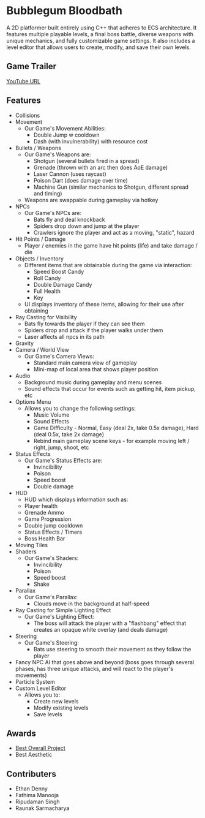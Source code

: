 # Bubblegum Bloodbath
A 2D platformer built entirely using C++ that adheres to ECS architecture. It features multiple playable levels, a final boss battle, diverse weapons with unique mechanics, and fully customizable game settings. It also includes a level editor that allows users to create, modify, and save their own levels.

## Game Trailer
[YouTube URL](https://youtu.be/APVTMvT-CXE)

## Features
- Collisions
- Movement
  - Our Game's Movement Abilities:
    - Double Jump w cooldown
    - Dash (with invulnerability) with resource cost
- Bullets / Weapons
  - Our Game's Weapons are:
    - Shotgun (several bullets fired in a spread)
    - Grenade (thrown with an arc then does AoE damage)
    - Laser Cannon (uses raycast)
    - Poison Dart (does damage over time)
    - Machine Gun (similar mechanics to Shotgun, different spread and timing)
  - Weapons are swappable during gameplay via hotkey
- NPCs
  - Our Game's NPCs are:
    - Bats fly and deal knockback
    - Spiders drop down and jump at the player
    - Crawlers ignore the player and act as a moving, "static", hazard
- Hit Points / Damage
  - Player / enemies in the game have hit points (life) and take damage / die
- Objects / Inventory
  - Different items that are obtainable during the game via interaction:
    - Speed Boost Candy
    - Roll Candy
    - Double Damage Candy
    - Full Health
    - Key
  - UI displays inventory of these items, allowing for their use after obtaining
- Ray Casting for Visibility
  - Bats fly towards the player if they can see them
  - Spiders drop and attack if the player walks under them
  - Laser affects all npcs in its path
- Gravity
- Camera / World View
  - Our Game's Camera Views:
    - Standard main camera view of gameplay
    - Mini-map of local area that shows player position
- Audio
  - Background music during gameplay and menu scenes
  - Sound effects that occur for events such as getting hit, item pickup, etc
- Options Menu
  - Allows you to change the following settings:
    - Music Volume
    - Sound Effects
    - Game Difficulty - Normal, Easy (deal 2x, take 0.5x damage), Hard (deal 0.5x, take 2x damage)
    - Rebind main gameplay scene keys - for example moving left / right, jump, shoot, etc
- Status Effects
  - Our Game's Status Effects are:
    - Invincibility
    - Poison
    - Speed boost
    - Double damage
- HUD
  -  HUD which displays information such as:
    - Player health
    - Grenade Ammo
    - Game Progression
    - Double jump cooldown
    - Status Effects / Timers
    - Boss Health Bar
- Moving Tiles
- Shaders
  - Our Game's Shaders:
    - Invincibility
    - Poison
    - Speed boost
    - Shake
- Parallax
  - Our Game's Parallax:
    - Clouds move in the background at half-speed
- Ray Casting for Simple Lighting Effect
  - Our Game's Lighting Effect:
    - The boss will attack the player with a "flashbang" effect that creates an opaque white overlay (and deals damage)
- Steering
  - Our Game's Steering:
    - Bats use steering to smooth their movement as they follow the player
- Fancy NPC AI that goes above and beyond (boss goes through several phases, has three unique attacks, and will react to the player's movements)
- Particle System
- Custom Level Editor
  - Allows you to:
    - Create new levels
    - Modify existing levels
    - Save levels

## Awards
- [Best Overall Project](BestProjectBB.pdf)
- Best Aesthetic

## Contributers
- Ethan Denny
- Fathima Manooja
- Ripudaman Singh
- Raunak Sarmacharya
